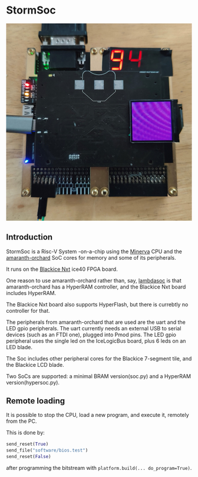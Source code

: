 # StormSoc

![Blackice Nxt](https://raw.githubusercontent.com/lawrie/lawrie.github.io/master/images/stormsoc.jpg)

## Introduction

StormSoc is a Risc-V System -on-a-chip using the [Minerva](https://github.com/minerva-cpu/minerva) CPU and the [amaranth-orchard](https://gitlab.com/ChipFlow/amaranth-orchard) SoC cores for memory and some of its peripherals.

It runs on the [Blackice Nxt](https://github.com/folknology/BlackIceNxt) ice40 FPGA board.

One reason to use amaranth-orchard rather than, say, [lambdasoc](https://github.com/lambdaconcept/lambdasoc) is that amaranth-orchard has a HyperRAM controller,
and the Blackice Nxt board includes HyperRAM.

The Blackice Nxt board also supports HyperFlash, but there is currebtly no controller for that.

The peripherals from amaranth-orchard that are used are the uart and the LED gpio peripherals. The uart currently needs an external USB to serial devices (such as an FTDI one), plugged into Pmod pins. The LED gpio peripheral uses the single led on the IceLogicBus board, plus 6 leds on an LED blade.

The Soc includes other peripheral cores for the Blackice 7-segment tile, and the Blackice LCD blade.

Two SoCs are supported: a minimal BRAM version(soc.py) and a HyperRAM version(hypersoc.py).

## Remote loading

It is possible to stop the CPU, load a new program, and execute it, remotely from the PC.

This is done by:

```python
send_reset(True)
send_file("software/bios.test")
send_reset(False)
```

after programming the bitstream with `platform.build(... do_program=True)`.


